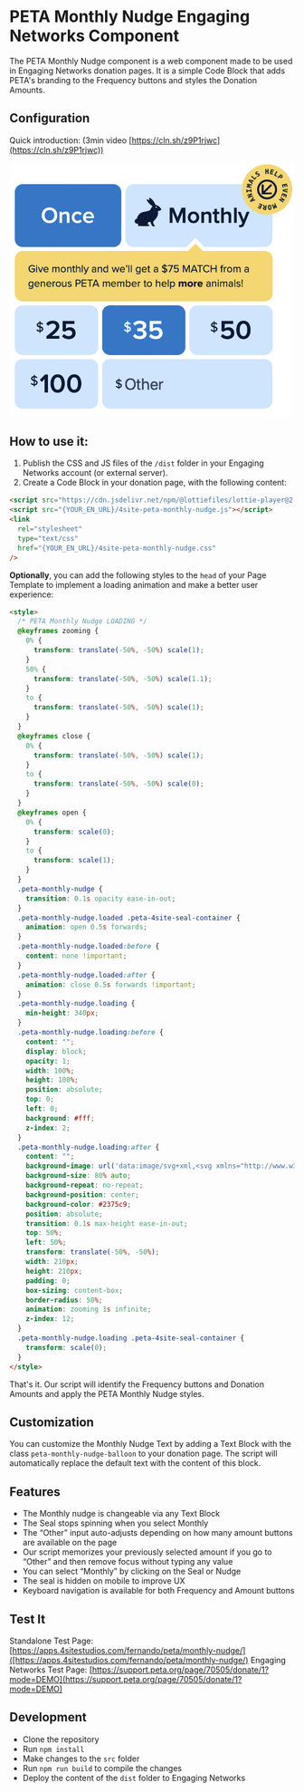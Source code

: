 # PETA Monthly Nudge Engaging Networks Component

The PETA Monthly Nudge component is a web component made to be used in Engaging Networks donation pages. It is a simple Code Block that adds PETA's branding to the Frequency buttons and styles the Donation Amounts.

## Configuration

Quick introduction: (3min video [https://cln.sh/z9P1rjwc](https://cln.sh/z9P1rjwc))

![PETA Monthly Nudge](./peta-monthly-nudge.png)

## How to use it:

1. Publish the CSS and JS files of the `/dist` folder in your Engaging Networks account (or external server).
2. Create a Code Block in your donation page, with the following content:

```html
<script src="https://cdn.jsdelivr.net/npm/@lottiefiles/lottie-player@2.0.4/dist/lottie-player.min.js"></script>
<script src="{YOUR_EN_URL}/4site-peta-monthly-nudge.js"></script>
<link
  rel="stylesheet"
  type="text/css"
  href="{YOUR_EN_URL}/4site-peta-monthly-nudge.css"
/>
```

**Optionally**, you can add the following styles to the `head` of your Page Template to implement a loading animation and make a better user experience:

```html
<style>
  /* PETA Monthly Nudge LOADING */
  @keyframes zooming {
    0% {
      transform: translate(-50%, -50%) scale(1);
    }
    50% {
      transform: translate(-50%, -50%) scale(1.1);
    }
    to {
      transform: translate(-50%, -50%) scale(1);
    }
  }
  @keyframes close {
    0% {
      transform: translate(-50%, -50%) scale(1);
    }
    to {
      transform: translate(-50%, -50%) scale(0);
    }
  }
  @keyframes open {
    0% {
      transform: scale(0);
    }
    to {
      transform: scale(1);
    }
  }
  .peta-monthly-nudge {
    transition: 0.1s opacity ease-in-out;
  }
  .peta-monthly-nudge.loaded .peta-4site-seal-container {
    animation: open 0.5s forwards;
  }
  .peta-monthly-nudge.loaded:before {
    content: none !important;
  }
  .peta-monthly-nudge.loaded:after {
    animation: close 0.5s forwards !important;
  }
  .peta-monthly-nudge.loading {
    min-height: 340px;
  }
  .peta-monthly-nudge.loading:before {
    content: "";
    display: block;
    opacity: 1;
    width: 100%;
    height: 100%;
    position: absolute;
    top: 0;
    left: 0;
    background: #fff;
    z-index: 2;
  }
  .peta-monthly-nudge.loading:after {
    content: "";
    background-image: url('data:image/svg+xml,<svg xmlns="http://www.w3.org/2000/svg" xmlns:xlink="http://www.w3.org/1999/xlink" version="1.2" baseProfile="tiny" id="Layer_1" x="0px" y="0px" width="65px" height="25px" viewBox="0 0 65 25" overflow="visible" xml:space="preserve"><g><path fill="white" d="M12.5,0H6.3L0,23.5h5.2l2.5-9.1l-0.3,1.2C11,15.9,18.7,16,19.8,7.4C20.9-0.9,12.5,0,12.5,0L12.5,0z M13,9.8 c-1.8,1.7-4.3,1.1-4.3,1.1l0.7-2.6l1-3.5c0.4,0,2.9-0.3,3.6,0.3C14.8,5.7,14.3,8.7,13,9.8L13,9.8z"/><path fill="white" d="M35.6,1.8c-0.4-0.6-1.1-1.2-1.8-1.4c-4.5-1.5-8.1,2-10.7,5.3c-2.5,3.5-4.1,7.4-4.2,12 c0.1,2.6,0.7,5.4,3.4,6.5c4.3,1.1,7.5-2.5,9.7-5.6c0.2-0.4,0.7-0.8,0.7-1.3c-0.2-0.1-0.3-0.3-0.6-0.2c-0.5,0.7-1,1.4-1.6,2.1 c-1.5,1.4-3.4,2.6-5.5,2.1c-2.4-1.1-2.5-3.9-2.3-6.3C23,14,23,13,23.4,12.2l1.6-0.5c3.6-1.2,7.8-1.4,10.1-5 C35.9,5.3,36.5,3.3,35.6,1.8L35.6,1.8z M27.7,9.7c-4.9,1.6-3.6,0.9-3.6,0.9s3.7-11.1,7.5-9.8C35.3,2.2,32.5,8.1,27.7,9.7L27.7,9.7z "/><polygon fill="white" points="38.3,0.1 53.8,0 52.5,5.1 47.4,5.2 42.2,23.5 36.6,23.5 41.5,5.1 36.9,5.1 38.3,0.1 "/><path fill="white" d="M58.3,0.1L47,23.5h5.8l1.8-3.9h5.3v3.8l5.1,0V0L58.3,0.1L58.3,0.1z M56.8,15l3.1-6.7l0-0.1V15H56.8L56.8,15 z"/></g></svg>');
    background-size: 80% auto;
    background-repeat: no-repeat;
    background-position: center;
    background-color: #2375c9;
    position: absolute;
    transition: 0.1s max-height ease-in-out;
    top: 50%;
    left: 50%;
    transform: translate(-50%, -50%);
    width: 210px;
    height: 210px;
    padding: 0;
    box-sizing: content-box;
    border-radius: 50%;
    animation: zooming 1s infinite;
    z-index: 12;
  }
  .peta-monthly-nudge.loading .peta-4site-seal-container {
    transform: scale(0);
  }
</style>
```

That's it. Our script will identify the Frequency buttons and Donation Amounts and apply the PETA Monthly Nudge styles.

## Customization

You can customize the Monthly Nudge Text by adding a Text Block with the class `peta-monthly-nudge-balloon` to your donation page. The script will automatically replace the default text with the content of this block.

## Features

- The Monthly nudge is changeable via any Text Block
- The Seal stops spinning when you select Monthly
- The “Other” input auto-adjusts depending on how many amount buttons are available on the page
- Our script memorizes your previously selected amount if you go to “Other” and then remove focus without typing any value
- You can select “Monthly” by clicking on the Seal or Nudge
- The seal is hidden on mobile to improve UX
- Keyboard navigation is available for both Frequency and Amount buttons

## Test It

Standalone Test Page: [https://apps.4sitestudios.com/fernando/peta/monthly-nudge/]([https://apps.4sitestudios.com/fernando/peta/monthly-nudge/)
Engaging Networks Test Page: [https://support.peta.org/page/70505/donate/1?mode=DEMO](https://support.peta.org/page/70505/donate/1?mode=DEMO)

## Development

- Clone the repository
- Run `npm install`
- Make changes to the `src` folder
- Run `npm run build` to compile the changes
- Deploy the content of the `dist` folder to Engaging Networks

